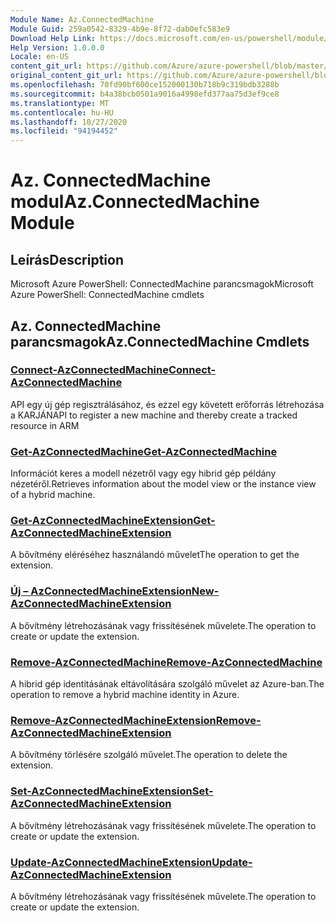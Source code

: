 ```yaml
---
Module Name: Az.ConnectedMachine
Module Guid: 259a0542-8329-4b9e-8f72-dab0efc583e9
Download Help Link: https://docs.microsoft.com/en-us/powershell/module/az.connectedmachine
Help Version: 1.0.0.0
Locale: en-US
content_git_url: https://github.com/Azure/azure-powershell/blob/master/src/ConnectedMachine/help/Az.ConnectedMachine.md
original_content_git_url: https://github.com/Azure/azure-powershell/blob/master/src/ConnectedMachine/help/Az.ConnectedMachine.md
ms.openlocfilehash: 70fd90bf600ce152000130b718b9c319bdb3288b
ms.sourcegitcommit: b4a38bcb0501a9016a4998efd377aa75d3ef9ce8
ms.translationtype: MT
ms.contentlocale: hu-HU
ms.lasthandoff: 10/27/2020
ms.locfileid: "94194452"
---
```

# <span data-ttu-id="fb857-101">Az. ConnectedMachine modul</span><span class="sxs-lookup"><span data-stu-id="fb857-101">Az.ConnectedMachine Module</span></span>
## <span data-ttu-id="fb857-102">Leírás</span><span class="sxs-lookup"><span data-stu-id="fb857-102">Description</span></span>
<span data-ttu-id="fb857-103">Microsoft Azure PowerShell: ConnectedMachine parancsmagok</span><span class="sxs-lookup"><span data-stu-id="fb857-103">Microsoft Azure PowerShell: ConnectedMachine cmdlets</span></span>

## <span data-ttu-id="fb857-104">Az. ConnectedMachine parancsmagok</span><span class="sxs-lookup"><span data-stu-id="fb857-104">Az.ConnectedMachine Cmdlets</span></span>
### [<span data-ttu-id="fb857-105">Connect-AzConnectedMachine</span><span class="sxs-lookup"><span data-stu-id="fb857-105">Connect-AzConnectedMachine</span></span>](Connect-AzConnectedMachine.md)
<span data-ttu-id="fb857-106">API egy új gép regisztrálásához, és ezzel egy követett erőforrás létrehozása a KARJÁN</span><span class="sxs-lookup"><span data-stu-id="fb857-106">API to register a new machine and thereby create a tracked resource in ARM</span></span>

### [<span data-ttu-id="fb857-107">Get-AzConnectedMachine</span><span class="sxs-lookup"><span data-stu-id="fb857-107">Get-AzConnectedMachine</span></span>](Get-AzConnectedMachine.md)
<span data-ttu-id="fb857-108">Információt keres a modell nézetről vagy egy hibrid gép példány nézetéről.</span><span class="sxs-lookup"><span data-stu-id="fb857-108">Retrieves information about the model view or the instance view of a hybrid machine.</span></span>

### [<span data-ttu-id="fb857-109">Get-AzConnectedMachineExtension</span><span class="sxs-lookup"><span data-stu-id="fb857-109">Get-AzConnectedMachineExtension</span></span>](Get-AzConnectedMachineExtension.md)
<span data-ttu-id="fb857-110">A bővítmény eléréséhez használandó művelet</span><span class="sxs-lookup"><span data-stu-id="fb857-110">The operation to get the extension.</span></span>

### [<span data-ttu-id="fb857-111">Új – AzConnectedMachineExtension</span><span class="sxs-lookup"><span data-stu-id="fb857-111">New-AzConnectedMachineExtension</span></span>](New-AzConnectedMachineExtension.md)
<span data-ttu-id="fb857-112">A bővítmény létrehozásának vagy frissítésének művelete.</span><span class="sxs-lookup"><span data-stu-id="fb857-112">The operation to create or update the extension.</span></span>

### [<span data-ttu-id="fb857-113">Remove-AzConnectedMachine</span><span class="sxs-lookup"><span data-stu-id="fb857-113">Remove-AzConnectedMachine</span></span>](Remove-AzConnectedMachine.md)
<span data-ttu-id="fb857-114">A hibrid gép identitásának eltávolítására szolgáló művelet az Azure-ban.</span><span class="sxs-lookup"><span data-stu-id="fb857-114">The operation to remove a hybrid machine identity in Azure.</span></span>

### [<span data-ttu-id="fb857-115">Remove-AzConnectedMachineExtension</span><span class="sxs-lookup"><span data-stu-id="fb857-115">Remove-AzConnectedMachineExtension</span></span>](Remove-AzConnectedMachineExtension.md)
<span data-ttu-id="fb857-116">A bővítmény törlésére szolgáló művelet.</span><span class="sxs-lookup"><span data-stu-id="fb857-116">The operation to delete the extension.</span></span>

### [<span data-ttu-id="fb857-117">Set-AzConnectedMachineExtension</span><span class="sxs-lookup"><span data-stu-id="fb857-117">Set-AzConnectedMachineExtension</span></span>](Set-AzConnectedMachineExtension.md)
<span data-ttu-id="fb857-118">A bővítmény létrehozásának vagy frissítésének művelete.</span><span class="sxs-lookup"><span data-stu-id="fb857-118">The operation to create or update the extension.</span></span>

### [<span data-ttu-id="fb857-119">Update-AzConnectedMachineExtension</span><span class="sxs-lookup"><span data-stu-id="fb857-119">Update-AzConnectedMachineExtension</span></span>](Update-AzConnectedMachineExtension.md)
<span data-ttu-id="fb857-120">A bővítmény létrehozásának vagy frissítésének művelete.</span><span class="sxs-lookup"><span data-stu-id="fb857-120">The operation to create or update the extension.</span></span>


